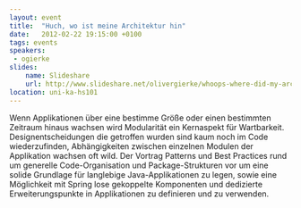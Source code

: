 ```yaml
---
layout: event
title:  "Huch, wo ist meine Architektur hin"
date:   2012-02-22 19:15:00 +0100
tags: events
speakers:
 - ogierke
slides:
    name: Slideshare
    url: http://www.slideshare.net/olivergierke/whoops-where-did-my-architecture-go-11678054
location: uni-ka-hs101
---
```


Wenn Applikationen über eine bestimme Größe oder einen bestimmten Zeitraum hinaus wachsen wird Modularität ein Kernaspekt für Wartbarkeit. Designentscheidungen die getroffen wurden sind kaum noch im Code wiederzufinden, Abhängigkeiten zwischen einzelnen Modulen der Applikation wachsen oft wild. Der Vortrag Patterns und Best Practices rund um generelle Code-Organisation und Package-Strukturen vor um eine solide Grundlage für langlebige Java-Applikationen zu legen, sowie eine Möglichkeit mit Spring lose gekoppelte Komponenten und dedizierte Erweiterungspunkte in Applikationen zu definieren und zu verwenden.
